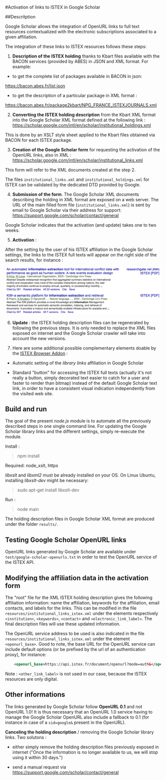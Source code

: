 #Activation of links to ISTEX in Google Scholar

##Descritption

Google Scholar allows the integration of OpenURL links to full text resources contextualized with the electronic subscriptions associated to a given affiliation. 

The integration of these links to ISTEX resources follows these steps:

1) __Description of the ISTEX holding__ thanks to Kbart files available with the BACON services (provided by ABES) in JSON and XML format. For example:  

* to get the complete list of packages available in BACON in json: 

https://bacon.abes.fr/list.json

* to get the description of a particular package in XML format : 

https://bacon.abes.fr/package2kbart/NPG_FRANCE_ISTEXJOURNALS.xml 

2) __Converting the ISTEX holding description__ from the Kbart XML format into the Google Scholar XML format defined at the following link : 
https://scholar.google.com/intl/en/scholar/institutional_holdings.xml 

This is done by an XSLT style sheet applied to the Kbart files obtained via BACON for each ISTEX package. 

3) __Creation of the Google Scholar form__ for requesting the activation of the OpenURL links, also in XML :
https://scholar.google.com/intl/en/scholar/institutional_links.xml 

This form will refer to the XML documents created at the step 2.

The files ```institutional_links.xml``` and ```institutional_holdings.xml``` for ISTEX can be validated by the dedicated DTD provided by Google. 

4) __Submission of the form__. The Google Scholar XML documents describing the holding in XML format are exposed on a web server. The URL of the main filled form file (```institutional_links.xml```) is sent by email to Google Scholar via their  address for support:
https://support.google.com/scholar/contact/general 

Google Scholar indicates that the activation (and update) takes one to two weeks. 

5) __Activation__ : 

After the setting by the user of his ISTEX affiliation in the Google Scholar settings, the links to the ISTEX full texts will appear on the right side of the search results, for instance :

![Example of links to full texts contextualized by the affiliation on Google Scholar](doc/gs.png)

6) __Update__ : the ISTEX holding description files can be regenerated by following the previous steps. It is only needed to replace the XML files exposed on internet and the Google Scholar crawler will take into account the new versions.  

7) Here are some additional possible complementary elements doable by the [ISTEX Browser Addon](https://github.com/istex/istex-browser-addon) :

* Automatic setting of the _library links_ affiliation in Google Scholar

* Standard "button" for accessing the ISTEX full texts (actually it's not really a button, simply decorated text easier to catch for a user and faster to render than bitmap) instead of the default Google Scholar text link, in order to have a consistent visual indication independently from the visited web site. 

## Build and run

The goal of the present _node.js_ module is to automate all the previously described steps in one single command line. 
For updating the Google Scholar library links and the different settings, simply re-execute the module. 

Install :

> npm install

Required: node_xslt, https

_libxslt_ and _libxml2_ must be already installed on your OS. On Linux Ubuntu, installing _libxslt-dev_ might be necessary:

> sudo apt-get install libxslt-dev

Run : 

> node main

The holding description files in Google Scholar XML format are produced under the folder ```results/```.

## Testing Google Scholar OpenURL links

OpenURL links generated by Google Scholar are available under ```test/google-scholar-openurls.txt``` in order to test the OpenURL service of the ISTEX API.

## Modifying the affiliation data in the activation form

The "root" file for the XML ISTEX holding description gives the following affiliation information: name the affiliation, keywords for the affiliation, email contacts, and labels for the links. This can be modified in the file  ```resources/institutional_links_istex.xml``` under the elements respectively ```<institution>```, ```<keywords>```, ```<contact>``` and ```<electronic_link_label>```. The final description files will use these updated information.  

The OpenURL service address to be used is also indicated in the file  ```resources/institutional_links_istex.xml``` under the element ```<openurl_base>```. Good to note, the base URL for the OpenURL service can include default options (or be prefixed by the url of an authentication proxy), for instance:  

```xml
	<openurl_base>https://api.istex.fr/document/openurl?mode=auth&</openurl_base>
``` 

Note : ```<other_link_label>``` is not used in our case, because the ISTEX resources are only digital. 

## Other informations

The links generated by Google Scholar follow __OpenURL 0.1__ and not OpenURL 1.0! 
It is thus necessary that an OpenURL 1.0 service having to manage the Google Scholar OpenURL also include a fallback to 0.1 (for instance in case of a ```sid=google&``` present in the OpenURL).

__Canceling the holding description__ / removing the Google Scholar library links. Two solutons :

* either simply remove the holding description files previously exposed in internet ("Once the information is no longer available to us, we will stop using it within 30 days.")

* send a manual request via https://support.google.com/scholar/contact/general
